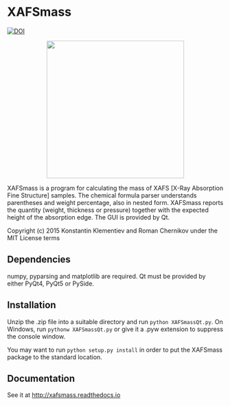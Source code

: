 XAFSmass
========

[![DOI](https://zenodo.org/badge/doi/10.5281/zenodo.1219124.svg)](http://dx.doi.org/10.5281/zenodo.1219124)

<p align="center">
  <img src="doc/_images/1powder_136s.png" width=320 />
</p>

XAFSmass is a program for calculating the mass of XAFS [X-Ray Absorption Fine Structure] samples.
The chemical formula parser understands parentheses and weight percentage, also in nested form.
XAFSmass reports the quantity (weight, thickness or pressure) together with the expected height
of the absorption edge. The GUI is provided by Qt.

Copyright (c) 2015 Konstantin Klementiev and Roman Chernikov under the MIT License terms

Dependencies
------------

numpy, pyparsing and matplotlib are required. Qt must be provided by either
PyQt4, PyQt5 or PySide.

Installation
------------

Unzip the .zip file into a suitable directory and run ``python XAFSmassQt.py``.
On Windows, run ``pythonw XAFSmassQt.py`` or give it a .pyw extension to
suppress the console window.

You may want to run ``python setup.py install`` in order to put the XAFSmass
package to the standard location.

Documentation
-------------

See it at http://xafsmass.readthedocs.io
